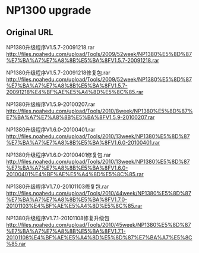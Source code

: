 
# NP1300 upgrade

## Original URL

NP1380升级程序V1.5.7-20091218.rar
http://files.noahedu.com/upload/Tools/2009/52week/NP1380%E5%8D%87%E7%BA%A7%E7%A8%8B%E5%BA%8FV1.5.7-20091218.rar

NP1380升级程序V1.5.7-20091218修复包.rar
http://files.noahedu.com/upload/Tools/2009/52week/NP1380%E5%8D%87%E7%BA%A7%E7%A8%8B%E5%BA%8FV1.5.7-20091218%E4%BF%AE%E5%A4%8D%E5%8C%85.rar

NP1380升级程序V1.5.9-20100207.rar
http://files.noahedu.com/upload/Tools/2010/8week/NP1380%E5%8D%87%E7%BA%A7%E7%A8%8B%E5%BA%8FV1.5.9-20100207.rar

NP1380升级程序V1.6.0-20100401.rar
http://files.noahedu.com/upload/Tools/2010/13week/NP1380%E5%8D%87%E7%BA%A7%E7%A8%8B%E5%BA%8FV1.6.0-20100401.rar

NP1380升级程序V1.6.0-20100401修复包.rar
http://files.noahedu.com/upload/Tools/2010/13week/NP1380%E5%8D%87%E7%BA%A7%E7%A8%8B%E5%BA%8FV1.6.0-20100401%E4%BF%AE%E5%A4%8D%E5%8C%85.rar

NP1380升级程序V1.7.0-20101103修复包.rar
http://files.noahedu.com/upload/Tools/2010/44week/NP1380%E5%8D%87%E7%BA%A7%E7%A8%8B%E5%BA%8FV1.7.0-20101103%E4%BF%AE%E5%A4%8D%E5%8C%85.rar

NP1380升级程序V1.7.1-20101108修复升级包
http://files.noahedu.com/upload/Tools/2010/45week/NP1380%E5%8D%87%E7%BA%A7%E7%A8%8B%E5%BA%8FV1.7.1-20101108%E4%BF%AE%E5%A4%8D%E5%8D%87%E7%BA%A7%E5%8C%85.rar
